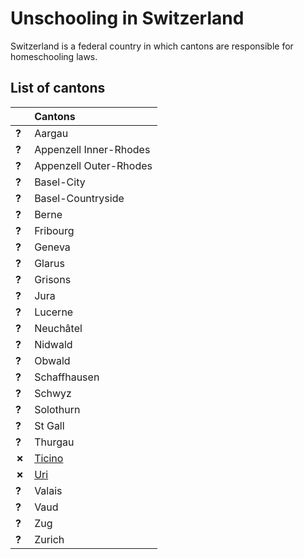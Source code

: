 # Unschooling in Switzerland

Switzerland is a federal country in which cantons are responsible for homeschooling laws.

## List of cantons

| | Cantons |
| - | :------ |
| __?__ | Aargau |
| __?__ | Appenzell Inner-Rhodes |
| __?__ | Appenzell Outer-Rhodes |
| __?__ | Basel-City |
| __?__ | Basel-Countryside |
| __?__ | Berne |
| __?__ | Fribourg |
| __?__ | Geneva |
| __?__ | Glarus |
| __?__ | Grisons |
| __?__ | Jura |
| __?__ | Lucerne |
| __?__ | Neuchâtel |
| __?__ | Nidwald |
| __?__ | Obwald | 
| __?__ | Schaffhausen |
| __?__ | Schwyz |
| __?__ | Solothurn |
| __?__ | St Gall |
| __?__ | Thurgau |
| __✗__ | [Ticino](Ticino.md) |
| __✗__ | [Uri](Uri.md) |
| __?__ | Valais |
| __?__ | Vaud |
| __?__ | Zug |
| __?__ | Zurich |
